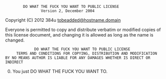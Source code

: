             DO WHAT THE FUCK YOU WANT TO PUBLIC LICENSE
                    Version 2, December 2004

 Copyright (C) 2012 384u <tobeadded@hostname.domain>

 Everyone is permitted to copy and distribute verbatim or modified
 copies of this license document, and changing it is allowed as long
 as the name is changed.

                 DO WHAT THE FUCK YOU WANT TO PUBLIC LICENSE
         TERMS AND CONDITIONS FOR COPYING, DISTRIBUTION AND MODIFICATION
    BY NO MEANS AUTHOR IS LIABLE FOR ANY DAMAGES WHETHER IS DIRECT OR INDIRECT

  0. You just DO WHAT THE FUCK YOU WANT TO.

